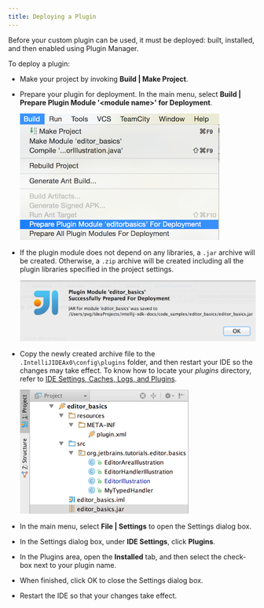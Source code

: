 ```yaml
---
title: Deploying a Plugin
---
```


Before your custom plugin can be used, it must be deployed: built, installed, and then enabled using Plugin Manager.

To deploy a plugin:

* Make your project by invoking **Build \| Make Project**.
* Prepare your plugin for deployment. In the main menu, select **Build \| Prepare Plugin Module '\<module name\>' for Deployment**.

  ![Prepare Plugin for Deployment](deploying_plugin/img/prepare_plugin_for_deployment.png)

* If the plugin module does not depend on any libraries, a `.jar` archive will be created. Otherwise, a `.zip` archive will be created including all the plugin libraries specified in the project settings.

  ![Jar Saved Notification](deploying_plugin/img/jar_saved_notification.png)

* Copy the newly created archive file to the `.IntelliJIDEAx0\config\plugins` folder, and then restart your IDE so the changes may take effect.  To know how to locate your *plugins* directory,
  refer to [IDE Settings, Caches, Logs, and Plugins](https://intellij-support.jetbrains.com/hc/en-us/articles/206544519-Directories-used-by-the-IDE-to-store-settings-caches-plugins-and-logs).

  ![Jar File Location](deploying_plugin/img/jar_location.png)

* In the main menu, select **File \| Settings** to open the Settings dialog box.
* In the Settings dialog box, under **IDE Settings**, click **Plugins**.
* In the Plugins area, open the **Installed** tab, and then select the check-box next to your plugin name.
* When finished, click OK to close the Settings dialog box.
* Restart the IDE so that your changes take effect.
